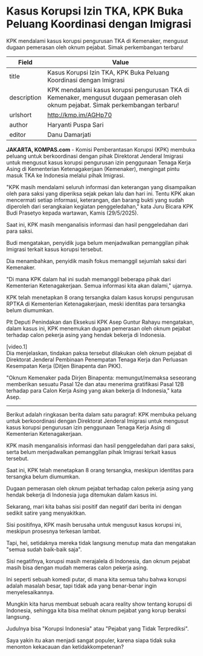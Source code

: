 # Kasus Korupsi Izin TKA, KPK Buka Peluang Koordinasi dengan Imigrasi

KPK mendalami kasus korupsi pengurusan TKA di Kemenaker, mengusut dugaan pemerasan oleh oknum pejabat. Simak perkembangan terbaru!

| Field       | Value                                                       |
|-------------|-------------------------------------------------------------|
| title       | Kasus Korupsi Izin TKA, KPK Buka Peluang Koordinasi dengan Imigrasi |
| description | KPK mendalami kasus korupsi pengurusan TKA di Kemenaker, mengusut dugaan pemerasan oleh oknum pejabat. Simak perkembangan terbaru! |
| urlshort    | http://kmp.im/AGHp70 |
| author      | Haryanti Puspa Sari |
| editor      | Danu Damarjati  |

**JAKARTA, KOMPAS.com** - Komisi Pemberantasan Korupsi (KPK) membuka peluang untuk berkoordinasi dengan pihak Direktorat Jenderal Imigrasi untuk mengusut kasus korupsi pengurusan izin penggunaan Tenaga Kerja Asing di Kementerian Ketenagakerjaan (Kemenaker), mengingat pintu masuk TKA ke Indonesia melalui pihak Imigrasi.

\"KPK masih mendalami seluruh informasi dan keterangan yang disampaikan oleh para saksi yang diperiksa sejak pekan lalu dan hari ini. Tentu KPK akan mencermati setiap informasi, keterangan, dan barang bukti yang sudah diperoleh dari serangkaian kegiatan penggeledahan,\" kata Juru Bicara KPK Budi Prasetyo kepada wartawan, Kamis (29/5/2025).

Saat ini, KPK masih menganalisis informasi dan hasil penggeledahan dari para saksi.

Budi mengatakan, penyidik juga belum menjadwalkan pemanggilan pihak Imigrasi terkait kasus korupsi tersebut.

Dia menambahkan, penyidik masih fokus memanggil sejumlah saksi dari Kemenaker.

\"Di mana KPK dalam hal ini sudah memanggil beberapa pihak dari Kementerian Ketenagakerjaan. Semua informasi kita akan dalami,\" ujarnya.

KPK telah menetapkan 8 orang tersangka dalam kasus korupsi pengurusan RPTKA di Kementerian Ketenagakerjaan, meski identitas para tersangka belum diumumkan.

Plt Deputi Penindakan dan Eksekusi KPK Asep Guntur Rahayu mengatakan, dalam kasus ini, KPK menemukan dugaan pemerasan oleh oknum pejabat terhadap calon pekerja asing yang hendak bekerja di Indonesia.

\[video.1\]\
Dia menjelaskan, tindakan paksa tersebut dilakukan oleh oknum pejabat di Direktorat Jenderal Pembinaan Penempatan Tenaga Kerja dan Perluasan Kesempatan Kerja (Ditjen Binapenta dan PKK).

\"Oknum Kemenaker pada Dirjen Binapenta: memungut/memaksa seseorang memberikan sesuatu Pasal 12e dan atau menerima gratifikasi Pasal 12B terhadap para Calon Kerja Asing yang akan bekerja di Indonesia,\" kata Asep.

---
Berikut adalah ringkasan berita dalam satu paragraf: KPK membuka peluang untuk berkoordinasi dengan Direktorat Jenderal Imigrasi untuk mengusut kasus korupsi pengurusan izin penggunaan Tenaga Kerja Asing di Kementerian Ketenagakerjaan.

 KPK masih menganalisis informasi dan hasil penggeledahan dari para saksi, serta belum menjadwalkan pemanggilan pihak Imigrasi terkait kasus tersebut.

 Saat ini, KPK telah menetapkan 8 orang tersangka, meskipun identitas para tersangka belum diumumkan.

 Dugaan pemerasan oleh oknum pejabat terhadap calon pekerja asing yang hendak bekerja di Indonesia juga ditemukan dalam kasus ini.



Sekarang, mari kita bahas sisi positif dan negatif dari berita ini dengan sedikit satire yang menyakitkan.

 Sisi positifnya, KPK masih berusaha untuk mengusut kasus korupsi ini, meskipun prosesnya terkesan lambat.

 Tapi, hei, setidaknya mereka tidak langsung menutup mata dan mengatakan "semua sudah baik-baik saja".

 Sisi negatifnya, korupsi masih merajalela di Indonesia, dan oknum pejabat masih bisa dengan mudah memeras calon pekerja asing.

 Ini seperti sebuah komedi putar, di mana kita semua tahu bahwa korupsi adalah masalah besar, tapi tidak ada yang benar-benar ingin menyelesaikannya.

 Mungkin kita harus membuat sebuah acara reality show tentang korupsi di Indonesia, sehingga kita bisa melihat oknum pejabat yang korup beraksi langsung.

 Judulnya bisa "Korupsi Indonesia" atau "Pejabat yang Tidak Terprediksi".

 Saya yakin itu akan menjadi sangat populer, karena siapa tidak suka menonton kekacauan dan ketidakkompetenan?

